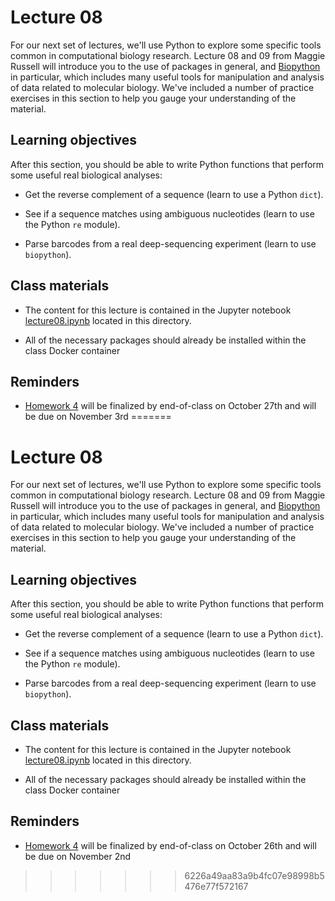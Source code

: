 # Lecture 08

For our next set of lectures, we'll use Python to explore some specific tools common in computational biology research.
Lecture 08 and 09 from Maggie Russell will introduce you to the use of packages in general, and [Biopython](https://biopython.org) in particular, which includes many useful tools for manipulation and analysis of data related to molecular biology.
We've included a number of practice exercises in this section to help you gauge your understanding of the material.

## Learning objectives

After this section, you should be able to write Python functions that perform some useful real biological analyses:

- Get the reverse complement of a sequence (learn to use a Python `dict`).

- See if a sequence matches using ambiguous nucleotides (learn to use the Python `re` module).

- Parse barcodes from a real deep-sequencing experiment (learn to use `biopython`).

## Class materials

- The content for this lecture is contained in the Jupyter notebook [lecture08.ipynb](lecture08.ipynb) located in this directory.

- All of the necessary packages should already be installed within the class Docker container

## Reminders

- [Homework 4](../../homeworks/homework04) will be finalized by end-of-class on October 27th and will be due on November 3rd
=======
# Lecture 08

For our next set of lectures, we'll use Python to explore some specific tools common in computational biology research.
Lecture 08 and 09 from Maggie Russell will introduce you to the use of packages in general, and [Biopython](https://biopython.org) in particular, which includes many useful tools for manipulation and analysis of data related to molecular biology.
We've included a number of practice exercises in this section to help you gauge your understanding of the material.

## Learning objectives

After this section, you should be able to write Python functions that perform some useful real biological analyses:

- Get the reverse complement of a sequence (learn to use a Python `dict`).

- See if a sequence matches using ambiguous nucleotides (learn to use the Python `re` module).

- Parse barcodes from a real deep-sequencing experiment (learn to use `biopython`).

## Class materials

- The content for this lecture is contained in the Jupyter notebook [lecture08.ipynb](lecture08.ipynb) located in this directory.

- All of the necessary packages should already be installed within the class Docker container

## Reminders

- [Homework 4](../../homeworks/homework04) will be finalized by end-of-class on October 26th and will be due on November 2nd
>>>>>>> 6226a49aa83a9b4fc07e98998b5476e77f572167
